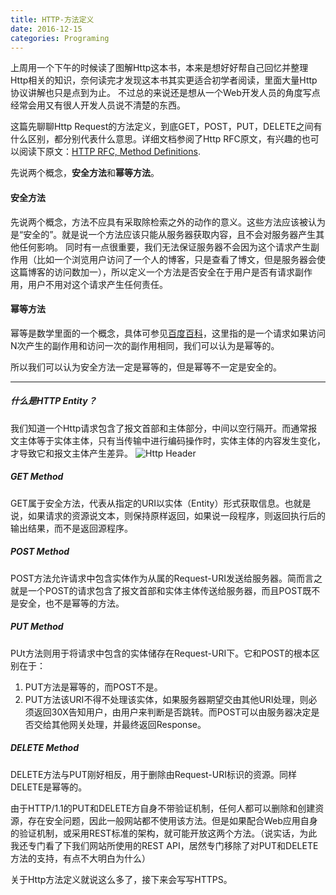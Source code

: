 ```yaml
---
title: HTTP-方法定义
date: 2016-12-15
categories: Programing
---
```


上周用一个下午的时候读了图解Http这本书，本来是想好好帮自己回忆并整理Http相关的知识，奈何读完才发现这本书其实更适合初学者阅读，里面大量Http协议讲解也只是点到为止。
不过总的来说还是想从一个Web开发人员的角度写点经常会用又有很人开发人员说不清楚的东西。

这篇先聊聊Http Request的方法定义，到底GET，POST，PUT，DELETE之间有什么区别，都分别代表什么意思。详细文档参阅了Http RFC原文，有兴趣的也可以阅读下原文：[HTTP RFC, Method Definitions](https://www.w3.org/Protocols/rfc2616/rfc2616-sec9.html#sec9).

先说两个概念，**安全方法**和**幂等方法**。
#### **安全方法**
先说两个概念，方法不应具有采取除检索之外的动作的意义。这些方法应该被认为是“安全的”。就是说一个方法应该只能从服务器获取内容，且不会对服务器产生其他任何影响。
同时有一点很重要，我们无法保证服务器不会因为这个请求产生副作用（比如一个浏览用户访问了一个人的博客，只是查看了博文，但是服务器会使这篇博客的访问数加一），所以定义一个方法是否安全在于用户是否有请求副作用，用户不用对这个请求产生任何责任。
#### **幂等方法**
幂等是数学里面的一个概念，具体可参见[百度百科](http://baike.baidu.com/link?url=0bAavXkdOTjl7azRk4X6iHdhDoY2sV3OWrT8tFXM8D2usJSZKqj_AynB81Uu7p2ZfVpYXLF5yrTNoF74uAtgi-e1XenogYR3dof2RfFw3me)，这里指的是一个请求如果访问N次产生的副作用和访问一次的副作用相同，我们可以认为是幂等的。

所以我们可以认为安全方法一定是幂等的，但是幂等不一定是安全的。

---
##### **什么是HTTP Entity？**
我们知道一个Http请求包含了报文首部和主体部分，中间以空行隔开。而通常报文主体等于实体主体，只有当传输中进行编码操作时，实体主体的内容发生变化，才导致它和报文主体产生差异。
![Http Header](http://img.blog.csdn.net/20161211163819657?watermark/2/text/aHR0cDovL2Jsb2cuY3Nkbi5uZXQvdnVydG5lYw==/font/5a6L5L2T/fontsize/400/fill/I0JBQkFCMA==/dissolve/70/gravity/SouthEast)
##### **GET Method**
GET属于安全方法，代表从指定的URI以实体（Entity）形式获取信息。也就是说，如果请求的资源说文本，则保持原样返回，如果说一段程序，则返回执行后的输出结果，而不是返回源程序。
##### **POST Method**
POST方法允许请求中包含实体作为从属的Request-URI发送给服务器。简而言之就是一个POST的请求包含了报文首部和实体主体传送给服务器，而且POST既不是安全，也不是幂等的方法。
##### **PUT Method**
PUt方法则用于将请求中包含的实体储存在Request-URI下。它和POST的根本区别在于：

1. PUT方法是幂等的，而POST不是。
2. PUT方法该URI不得不处理该实体，如果服务器期望交由其他URI处理，则必须返回30X告知用户，由用户来判断是否跳转。而POST可以由服务器决定是否交给其他网关处理，并最终返回Response。
##### **DELETE Method**
DELETE方法与PUT刚好相反，用于删除由Request-URI标识的资源。同样DELETE是幂等的。

由于HTTP/1.1的PUT和DELETE方自身不带验证机制，任何人都可以删除和创建资源，存在安全问题，因此一般网站都不使用该方法。但是如果配合Web应用自身的验证机制，或采用REST标准的架构，就可能开放这两个方法。（说实话，为此我还专门看了下我们网站所使用的REST API，居然专门移除了对PUT和DELETE方法的支持，有点不大明白为什么）
                                                                                                             
关于Http方法定义就说这么多了，接下来会写写HTTPS。